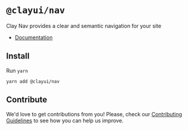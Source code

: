 # `@clayui/nav`

Clay Nav provides a clear and semantic navigation for your site

-   [Documentation](https://clayui.com/docs/components/nav.html)

## Install

Run `yarn`

```shell
yarn add @clayui/nav
```

## Contribute

We'd love to get contributions from you! Please, check our [Contributing Guidelines](https://github.com/liferay/clay/blob/master/CONTRIBUTING.md) to see how you can help us improve.
